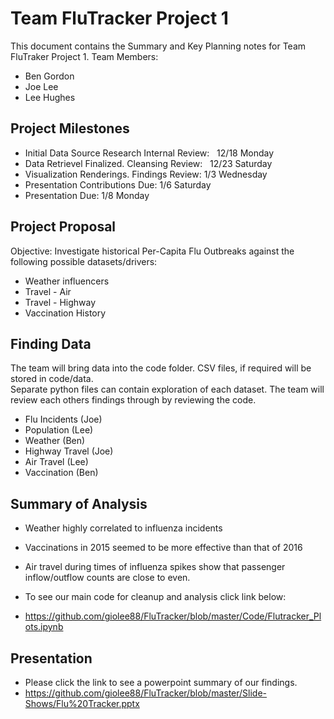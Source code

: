 # Team FluTracker Project 1

This document contains the Summary and Key Planning notes for Team FluTraker Project 1.
Team Members: 
* Ben Gordon
* Joe Lee
* Lee Hughes

## Project Milestones

*  Initial Data Source Research Internal Review:   12/18 Monday
*  Data Retrievel Finalized.  Cleansing Review:   12/23 Saturday
*  Visualization Renderings. Findings Review:  1/3 Wednesday
*  Presentation Contributions Due: 1/6 Saturday
*  Presentation Due:  1/8 Monday

## Project Proposal
Objective: Investigate historical Per-Capita Flu Outbreaks against the following possible datasets/drivers:
* Weather influencers
* Travel - Air
* Travel - Highway
* Vaccination History

## Finding Data
The team will bring data into the code folder.  CSV files, if required will be stored in code/data.  
Separate python files can contain exploration of each dataset.  The team will review each others findings through by reviewing the code.  
* Flu Incidents (Joe)
* Population (Lee) 
* Weather (Ben)
* Highway Travel (Joe)
* Air Travel (Lee) 
* Vaccination (Ben)

## Summary of Analysis

* Weather highly correlated to influenza incidents
* Vaccinations in 2015 seemed to be more effective than that of 2016
* Air travel during times of influenza spikes show that passenger inflow/outflow counts are close to even.

* To see our main code for cleanup and analysis click link below:
* https://github.com/giolee88/FluTracker/blob/master/Code/Flutracker_Plots.ipynb

## Presentation
* Please click the link to see a powerpoint summary of our findings.
* https://github.com/giolee88/FluTracker/blob/master/Slide-Shows/Flu%20Tracker.pptx
 
